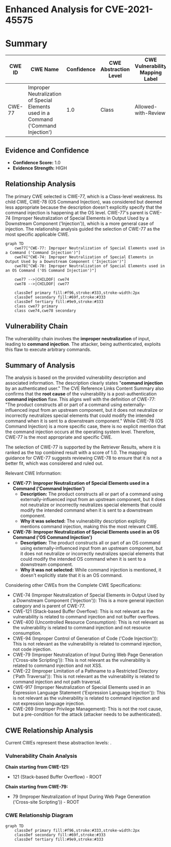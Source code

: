 # Enhanced Analysis for CVE-2021-45575

# Summary
| CWE ID  | CWE Name  | Confidence | CWE Abstraction Level | CWE Vulnerability Mapping Label | CWE-Vulnerability Mapping Notes |
|---|---|---|---|---|---|
| CWE-77 | Improper Neutralization of Special Elements used in a Command ('Command Injection') | 1.0 | Class | Allowed-with-Review | Primary CWE |

## Evidence and Confidence

*   **Confidence Score:** 1.0
*   **Evidence Strength:** HIGH

## Relationship Analysis
The primary CWE selected is CWE-77, which is a Class-level weakness. Its child CWE, CWE-78 (OS Command Injection), was considered but deemed less appropriate because the description doesn't explicitly specify that the command injection is happening at the OS level. CWE-77's parent is CWE-74 (Improper Neutralization of Special Elements in Output Used by a Downstream Component ('Injection')), which is a more general case of injection. The relationship analysis guided the selection of CWE-77 as the most specific applicable CWE.

```mermaid
graph TD
    cwe77["CWE-77: Improper Neutralization of Special Elements used in a Command ('Command Injection')"]
    cwe74["CWE-74: Improper Neutralization of Special Elements in Output Used by a Downstream Component ('Injection')"]
    cwe78["CWE-78: Improper Neutralization of Special Elements used in an OS Command ('OS Command Injection')"]

    cwe77 -->|CHILDOF| cwe74
    cwe78 -->|CHILDOF| cwe77

    classDef primary fill:#f96,stroke:#333,stroke-width:2px
    classDef secondary fill:#69f,stroke:#333
    classDef tertiary fill:#9e9,stroke:#333
    class cwe77 primary
    class cwe74,cwe78 secondary
```

## Vulnerability Chain
The vulnerability chain involves the **improper neutralization** of input, leading to **command injection**. The attacker, being authenticated, exploits this flaw to execute arbitrary commands.

## Summary of Analysis
The analysis is based on the provided vulnerability description and associated information. The description clearly states "**command injection** by an authenticated user." The CVE Reference Links Content Summary also confirms that the **root cause** of the vulnerability is a post-authentication **command injection** flaw. This aligns well with the definition of CWE-77: "The product constructs all or part of a command using externally-influenced input from an upstream component, but it does not neutralize or incorrectly neutralizes special elements that could modify the intended command when it is sent to a downstream component." While CWE-78 (OS Command Injection) is a more specific case, there is no explicit mention that the command injection occurs at the operating system level. Therefore, CWE-77 is the most appropriate and specific CWE.

The selection of CWE-77 is supported by the Retriever Results, where it is ranked as the top combined result with a score of 1.0. The mapping guidance for CWE-77 suggests reviewing CWE-78 to ensure that it is not a better fit, which was considered and ruled out.

Relevant CWE Information:
- **CWE-77: Improper Neutralization of Special Elements used in a Command ('Command Injection')**
  - **Description:** The product constructs all or part of a command using externally-influenced input from an upstream component, but it does not neutralize or incorrectly neutralizes special elements that could modify the intended command when it is sent to a downstream component.
  - **Why it was selected:** The vulnerability description explicitly mentions command injection, making this the most relevant CWE.
- **CWE-78: Improper Neutralization of Special Elements used in an OS Command ('OS Command Injection')**
  - **Description:** The product constructs all or part of an OS command using externally-influenced input from an upstream component, but it does not neutralize or incorrectly neutralizes special elements that could modify the intended OS command when it is sent to a downstream component.
  - **Why it was not selected:** While command injection is mentioned, it doesn't explicitly state that it is an OS command.

Considering other CWEs from the Complete CWE Specifications:

*   CWE-74 (Improper Neutralization of Special Elements in Output Used by a Downstream Component ('Injection')): This is a more general injection category and is parent of CWE-77.
*   CWE-121 (Stack-based Buffer Overflow): This is not relevant as the vulnerability is related to command injection and not buffer overflows.
*   CWE-400 (Uncontrolled Resource Consumption): This is not relevant as the vulnerability is related to command injection and not resource consumption.
*   CWE-94 (Improper Control of Generation of Code ('Code Injection')): This is not relevant as the vulnerability is related to command injection, not code injection.
*   CWE-79 (Improper Neutralization of Input During Web Page Generation ('Cross-site Scripting')): This is not relevant as the vulnerability is related to command injection and not XSS.
*   CWE-22 (Improper Limitation of a Pathname to a Restricted Directory ('Path Traversal')): This is not relevant as the vulnerability is related to command injection and not path traversal.
*   CWE-917 (Improper Neutralization of Special Elements used in an Expression Language Statement ('Expression Language Injection')): This is not relevant as the vulnerability is related to command injection and not expression language injection.
*   CWE-269 (Improper Privilege Management): This is not the root cause, but a pre-condition for the attack (attacker needs to be authenticated).


## CWE Relationship Analysis

Current CWEs represent these abstraction levels: .


### Vulnerability Chain Analysis

**Chain starting from CWE-121:**
- 121 (Stack-based Buffer Overflow) - ROOT


**Chain starting from CWE-79:**
- 79 (Improper Neutralization of Input During Web Page Generation ('Cross-site Scripting')) - ROOT



### CWE Relationship Diagram

```mermaid
graph TD
    classDef primary fill:#f96,stroke:#333,stroke-width:2px
    classDef secondary fill:#69f,stroke:#333
    classDef tertiary fill:#9e9,stroke:#333
```